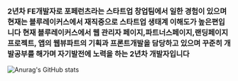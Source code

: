 ### 2년차 FE개발자로 포페런츠라는 스타트업 창업팀에서 일한 경험이 있으며 현재는 블루레이커스에서 재직중으로  스타트업 생태계 이해도가 높은편입니다 현재 블루레이커스에서 웹 관리자 페이지,파트너스페이지,랜딩페이지 프로젝트, 앱의 웹뷰파트의 기획과 프론트개발을 담당하고 있으며 꾸준히 개발공부를 해가며 자기발전에 노력을 하는 2년차 개발자입니다

<!--
**SeungWon0921/SeungWon0921** is a ✨ _special_ ✨ repository because its `README.md` (this file) appears on your GitHub profile.

Here are some ideas to get you started:
- 🔭 I’m currently working on ...
- 🌱 I’m currently learning ...
- 👯 I’m looking to collaborate on ...
- 🤔 I’m looking for help with ...
- 💬 Ask me about ...
- 📫 How to reach me: ...
- 😄 Pronouns: ...
- ⚡ Fun fact: ...
-->
![Anurag's GitHub stats](https://github-readme-stats.vercel.app/api?username=SeungWon0921&show_icons=true&theme=radical)
